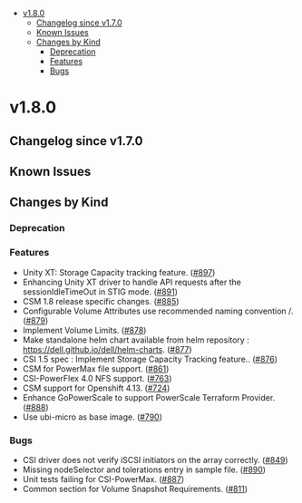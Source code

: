 <ul>
<li>
<a href="#v180">v1.8.0</a><ul>
<li>
<a href="#changelog-since-v170">Changelog since v1.7.0</a></li>
<li>
<a href="#known-issues">Known Issues</a></li>
<li>
<a href="#changes-by-kind">Changes by Kind</a><ul>
<li>
<a href="#deprecation">Deprecation</a></li>
<li>
<a href="#features">Features</a></li>
<li>
<a href="#bugs">Bugs</a></li>
</ul>
</li>
</ul>
</li>
</ul>
<h1 id="v180">v1.8.0</h1>
<h2 id="changelog-since-v170">Changelog since v1.7.0</h2>
<h2 id="known-issues">Known Issues</h2>
<h2 id="changes-by-kind">Changes by Kind</h2>
<h3 id="deprecation">Deprecation</h3>
<h3 id="features">Features</h3>
<ul>
<li>Unity XT: Storage Capacity tracking feature. (<a href="https://github.com/dell/csm/issues/897">#897</a>)</li>
<li>Enhancing Unity XT driver to handle API requests after the sessionIdleTimeOut in STIG mode. (<a href="https://github.com/dell/csm/issues/891">#891</a>)</li>
<li>CSM 1.8 release specific changes. (<a href="https://github.com/dell/csm/issues/885">#885</a>)</li>
<li>Configurable Volume Attributes use recommended naming convention <!-- raw HTML omitted -->/<!-- raw HTML omitted -->. (<a href="https://github.com/dell/csm/issues/879">#879</a>)</li>
<li>Implement Volume Limits. (<a href="https://github.com/dell/csm/issues/878">#878</a>)</li>
<li>Make standalone helm chart available from helm repository : <a href="https://dell.github.io/dell/helm-charts">https://dell.github.io/dell/helm-charts</a>. (<a href="https://github.com/dell/csm/issues/877">#877</a>)</li>
<li>CSI 1.5 spec : Implement Storage Capacity Tracking feature.. (<a href="https://github.com/dell/csm/issues/876">#876</a>)</li>
<li>CSM for PowerMax file support. (<a href="https://github.com/dell/csm/issues/861">#861</a>)</li>
<li>CSI-PowerFlex 4.0 NFS support. (<a href="https://github.com/dell/csm/issues/763">#763</a>)</li>
<li>CSM support for Openshift 4.13. (<a href="https://github.com/dell/csm/issues/724">#724</a>)</li>
<li>Enhance GoPowerScale to support PowerScale Terraform Provider. (<a href="https://github.com/dell/csm/issues/888">#888</a>)</li>
<li>Use ubi-micro as base image. (<a href="https://github.com/dell/csm/issues/790">#790</a>)</li>
</ul>
<h3 id="bugs">Bugs</h3>
<ul>
<li>CSI driver does not verify iSCSI initiators on the array correctly. (<a href="https://github.com/dell/csm/issues/849">#849</a>)</li>
<li>Missing nodeSelector and tolerations entry in sample file. (<a href="https://github.com/dell/csm/issues/890">#890</a>)</li>
<li>Unit tests failing for CSI-PowerMax. (<a href="https://github.com/dell/csm/issues/887">#887</a>)</li>
<li>Common section for Volume Snapshot Requirements. (<a href="https://github.com/dell/csm/issues/811">#811</a>)</li>
</ul>
